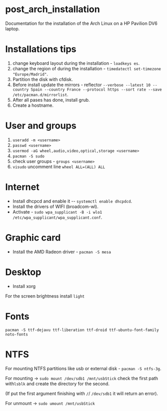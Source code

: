 # post_arch_installation

Documentation for the installation of the Arch Linux on a HP Pavilion DV6 laptop.

# Installations tips

1. change keyboard layout during the installation - `loadkeys es`.
2. change the region of during the installation - `timedatectl set-timezone "Europe/Madrid"`.
3. Partition the disk with cfdisk.
4. Before install update the mirrors - reflector `--verbose --latest 10 --country Spain --country France --protocol https --sort rate --save /etc/pacman.d/mirrorlist`.
5. After all pases has done, install grub.
6. Create a hostname.

# User and groups

1. `useradd -m <username>`
2. `passwd <username>`
3. `usermod -aG wheel,audio,video,optical,storage <username>`
4. `pacman -S sudo`
5. check user groups - `groups <username>`
6. `visudo` uncomment line `wheel ALL=(ALL) ALL`

# Internet

- Install dhcpcd and enable it -- `systemctl enable dhcpdcd`.
- Install the drivers of WIFI (broadcom-wl).
- Activate - `sudo wpa_supplicant -B -i wlo1 /etc/wpa_supplicant/wpa_supplicant.conf`.

# Graphic card

- Install the AMD Radeon driver - `pacman -S mesa` 

# Desktop

- Install xorg

For the screen brightness install `light`

# Fonts

`pacman -S ttf-dejavu ttf-liberation ttf-droid ttf-ubuntu-font-family noto-fonts`

# NTFS 

For mounting NTFS partitions like usb or external disk - `pacman -S ntfs-3g`.

For mounting -> `sudo mount /dev/sdb1 /mnt/usbStick` check the first path with`lsblk` and create the directory for the second.

(If put the first argument finishing with `/`/ `/dev/sdb1` it will return an error).

For unmount  -> `sudo umount /mnt/usbStick`
